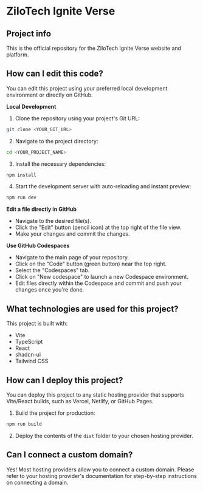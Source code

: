 # ZiloTech Ignite Verse

## Project info

This is the official repository for the ZiloTech Ignite Verse website and platform.

## How can I edit this code?

You can edit this project using your preferred local development environment or directly on GitHub.

**Local Development**

1. Clone the repository using your project's Git URL:

```sh
git clone <YOUR_GIT_URL>
```

2. Navigate to the project directory:

```sh
cd <YOUR_PROJECT_NAME>
```

3. Install the necessary dependencies:

```sh
npm install
```

4. Start the development server with auto-reloading and instant preview:

```sh
npm run dev
```

**Edit a file directly in GitHub**

- Navigate to the desired file(s).
- Click the "Edit" button (pencil icon) at the top right of the file view.
- Make your changes and commit the changes.

**Use GitHub Codespaces**

- Navigate to the main page of your repository.
- Click on the "Code" button (green button) near the top right.
- Select the "Codespaces" tab.
- Click on "New codespace" to launch a new Codespace environment.
- Edit files directly within the Codespace and commit and push your changes once you're done.

## What technologies are used for this project?

This project is built with:

- Vite
- TypeScript
- React
- shadcn-ui
- Tailwind CSS

## How can I deploy this project?

You can deploy this project to any static hosting provider that supports Vite/React builds, such as Vercel, Netlify, or GitHub Pages.

1. Build the project for production:

```sh
npm run build
```

2. Deploy the contents of the `dist` folder to your chosen hosting provider.

## Can I connect a custom domain?

Yes! Most hosting providers allow you to connect a custom domain. Please refer to your hosting provider's documentation for step-by-step instructions on connecting a domain.
